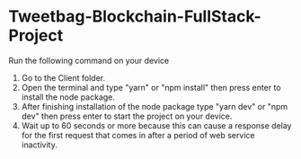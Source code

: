 # Tweetbag-Blockchain-FullStack-Project
 Run the following command on your device
 1. Go to the Client folder.
 2. Open the terminal and type "yarn" or "npm install" then press enter to install the node package.
 3. After finishing installation of the node package type "yarn dev" or "npm dev" then press enter to start the project on your device.
 4. Wait up to 60 seconds or more because this can cause a response delay for the first request that comes in after a period of web service inactivity.
